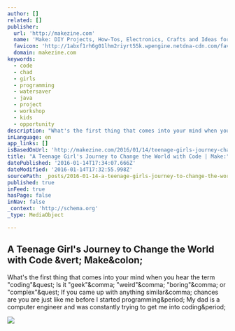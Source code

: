 ```yaml
---
author: []
related: []
publisher:
  url: 'http://makezine.com'
  name: 'Make: DIY Projects, How-Tos, Electronics, Crafts and Ideas for Makers'
  favicon: 'http://1abxf1rh6g01lhm2riyrt55k.wpengine.netdna-cdn.com/favicon.ico?v=2'
  domain: makezine.com
keywords:
  - code
  - chad
  - girls
  - programming
  - watersaver
  - java
  - project
  - workshop
  - kids
  - opportunity
description: "What's the first thing that comes into your mind when you hear the term \"coding\"? Is it \"geek\", \"weird\", \"boring\", or \"complex\"? If you came up with anything similar, chances are you are just like me before I started programming. My dad is a computer engineer and was constantly trying to get me into coding."
inLanguage: en
app_links: []
isBasedOnUrl: 'http://makezine.com/2016/01/14/teenage-girls-journey-change-world-code/'
title: "A Teenage Girl's Journey to Change the World with Code | Make:"
datePublished: '2016-01-14T17:34:07.666Z'
dateModified: '2016-01-14T17:32:55.998Z'
sourcePath: _posts/2016-01-14-a-teenage-girls-journey-to-change-the-world-with-code-or-mak.md
published: true
inFeed: true
hasPage: false
inNav: false
_context: 'http://schema.org'
_type: MediaObject

---
```

<article style=""><h1>A Teenage Girl's Journey to Change the World with Code &amp;vert; Make&amp;colon;</h1><p>What's the first thing that comes into your mind when you hear the term "coding"&amp;quest; Is it "geek"&amp;comma; "weird"&amp;comma; "boring"&amp;comma; or "complex"&amp;quest; If you came up with anything similar&amp;comma; chances are you are just like me before I started programming&amp;period; My dad is a computer engineer and was constantly trying to get me into coding&amp;period;</p><img src="http://makezine.com/wp-content/uploads/2016/01/image01.jpg" /></article>